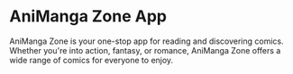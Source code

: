 # AniManga Zone App
AniManga Zone is your one-stop app for reading and discovering comics. Whether you're into action, fantasy, or romance, AniManga Zone offers a wide range of comics for everyone to enjoy.
 
